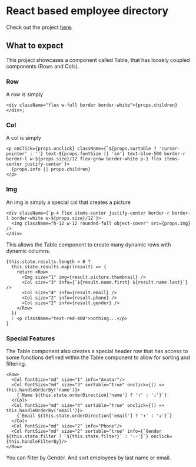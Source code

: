 # React based employee directory

 Check out the project [here](https://nickgraffis.github.io/react-directory).

 ## What to expect
 This project showcases a component called Table, that has loosely coupled components (Rows and Cols).

 ### Row
 A row is simply
 ```
 <div className="flex w-full border border-white">{props.children}</div>;
 ```

 ### Col
 A col is simply
 ```
 <p onClick={props.onclick} className={`${props.sortable ? 'cursor-pointer' : ''} text-${props.fontSize || 'sm'} text-blue-500 border-r border-l w-${props.size}/12 flex-grow border-white p-1 flex items-center justify-center`}>
   {props.info || props.children}
 </p>
 ```

 ### Img
 An img is simply a special col that creates a picture
 ```
 <div className={`p-4 flex items-center justify-center border-r border-l border-white w-${props.size}/12`}>
   <img className="h-12 w-12 rounded-full object-cover" src={props.img} />
 </div>
 ```
 This allows the Table component to create many dynamic rows with dynamic columns.

 ```
 {this.state.results.length > 0 ?
   this.state.results.map((result) => {
     return <Row>
       <Img size="1" img={result.picture.thumbnail} />
       <Col size="3" info={`${result.name.first} ${result.name.last}`} />
       <Col size="4" info={result.email} />
       <Col size="2" info={result.phone} />
       <Col size="2" info={result.gender} />
     </Row>
   })
   : <p className="text-red-400">nothing...</p>
 }
 ```

 ### Special Features
 The Table component also creates a special header row that has access to some functions defined within the Table component to allow for sorting and filtering.

 ```
 <Row>
   <Col fontSize="md" size="1" info="Avatar"/>
   <Col fontSize="md" size="3" sortable="true" onclick={() => this.handleOrderBy('name')}>
     {`Name ${this.state.orderDirection['name'] ? '↑' : '↓'}`}
   </Col>
   <Col fontSize="md" size="4" sortable="true" onclick={() =>  this.handleOrderBy('email')}>
     {`Email ${this.state.orderDirection['email'] ? '↑' : '↓'}`}
   </Col>
   <Col fontSize="md" size="2" info="Phone"/>
   <Col fontSize="md" size="2" sortable="true" info={`Gender ${this.state.filter ? `${this.state.filter}` : '--'}`} onclick={this.handleFilterBy}/>
 </Row>
 ```

 You can filter by Gender. And sort employees by last name or email. 
